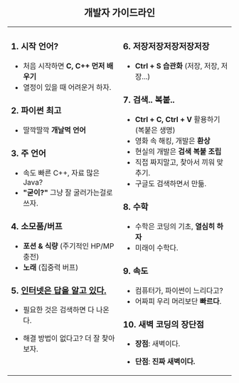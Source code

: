 <h2 align="center">개발자 가이드라인</h2>

<table> 
  <tr>
    <td valign="top" width="1000px">
      
### 1. 시작 언어?
- 처음 시작하면 **C, C++ 먼저 배우기**
- 열정이 있을 때 어려운거 하자.

### 2. 파이썬 최고
- 딸깍딸깍 **개날먹 언어**

### 3. 주 언어
- 속도 빠른 C++, 자료 많은 Java?
- **"굳이?"** 그냥 잘 굴러가는걸로 쓰자.

### 4. 소모품/버프
- **포션 & 식량** (주기적인 HP/MP 충전)
- **노래** (집중력 버프)

### 5. [인터넷은 답을 알고 있다.](https://namu.wiki/w/%EB%AC%BC%EC%9D%80%20%EB%8B%B5%EC%9D%84%20%EC%95%8C%EA%B3%A0%20%EC%9E%88%EB%8B%A4)
- 필요한 것은 검색하면 다 나온다.
- 해결 방법이 없다고? 더 잘 찾아보자.


    </td>
    <td valign="top" width="50%">

### 6. 저장저장저장저장저장
- **Ctrl + S 습관화** (저장, 저장, 저장...)

### 7. 검색.. 복붙..
- **Ctrl + C, Ctrl + V** 활용하기 (복붙은 생명)
- 영화 속 해킹, 개발은 **환상**
- 현실의 개발은 **검색 복붙 조립**
- 직접 짜지말고, 찾아서 끼워 맞추기.
- 구글도 검색하면서 만듦.

### 8. 수학
- 수학은 코딩의 기초, **열심히 하자**
- 미래이 수학다.

### 9. 속도
- 컴퓨터가, 파이썬이 느리다고?  
- 어짜피 우리 머리보단 **빠르다**.

### 10. 새벽 코딩의 장단점
- **장점**: 새벽이다.
- **단점**: **진짜 새벽이다.**

    </td>
  </tr>
</table>
